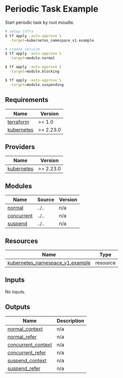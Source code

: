 # Periodic Task Example

Start periodic task by root moudle.

```bash
# setup infra
$ tf apply -auto-approve \
  -target=kubernetes_namespace_v1.example

# create service
$ tf apply -auto-approve \
  -target=module.normal

$ tf apply -auto-approve \
  -target=module.blocking

$ tf apply -auto-approve \
  -target=module.suspending
```

<!-- BEGIN_TF_DOCS -->
## Requirements

| Name | Version |
|------|---------|
| <a name="requirement_terraform"></a> [terraform](#requirement\_terraform) | >= 1.0 |
| <a name="requirement_kubernetes"></a> [kubernetes](#requirement\_kubernetes) | >= 2.23.0 |

## Providers

| Name | Version |
|------|---------|
| <a name="provider_kubernetes"></a> [kubernetes](#provider\_kubernetes) | >= 2.23.0 |

## Modules

| Name | Source | Version |
|------|--------|---------|
| <a name="module_normal"></a> [normal](#module\_normal) | ../.. | n/a |
| <a name="module_concurrent"></a> [concurrent](#module\_concurrent) | ../.. | n/a |
| <a name="module_suspend"></a> [suspend](#module\_suspend) | ../.. | n/a |

## Resources

| Name | Type |
|------|------|
| [kubernetes_namespace_v1.example](https://registry.terraform.io/providers/hashicorp/kubernetes/latest/docs/resources/namespace_v1) | resource |

## Inputs

No inputs.

## Outputs

| Name | Description |
|------|-------------|
| <a name="output_normal_context"></a> [normal\_context](#output\_normal\_context) | n/a |
| <a name="output_normal_refer"></a> [normal\_refer](#output\_normal\_refer) | n/a |
| <a name="output_concurrent_context"></a> [concurrent\_context](#output\_concurrent\_context) | n/a |
| <a name="output_concurrent_refer"></a> [concurrent\_refer](#output\_concurrent\_refer) | n/a |
| <a name="output_suspend_context"></a> [suspend\_context](#output\_suspend\_context) | n/a |
| <a name="output_suspend_refer"></a> [suspend\_refer](#output\_suspend\_refer) | n/a |
<!-- END_TF_DOCS -->
